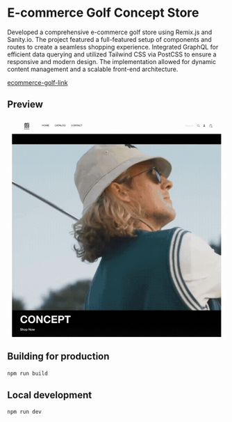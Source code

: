 # E-commerce Golf Concept Store

Developed a comprehensive e-commerce golf store using Remix.js and Sanity.io. The project featured a full-featured setup of components and routes to create a seamless shopping experience. Integrated GraphQL for efficient data querying and utilized Tailwind CSS via PostCSS to ensure a responsive and modern design. The implementation allowed for dynamic content management and a scalable front-end architecture.

[ecommerce-golf-link](https://fullstack-pack-core-golf.vercel.app/)

## Preview

![Golf Store Preview](https://github.com/fabio-miguel/ecommerce-sanity-golf/raw/main/public/ecommerce-golf-reel.gif)

## Building for production

```bash
npm run build
```

## Local development

```bash
npm run dev
```
